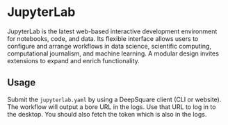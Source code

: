 # JupyterLab

JupyterLab is the latest web-based interactive development environment for notebooks, code, and data. Its flexible interface allows users to configure and arrange workflows in data science, scientific computing, computational journalism, and machine learning. A modular design invites extensions to expand and enrich functionality.

## Usage

Submit the `jupyterlab.yaml` by using a DeepSquare client (CLI or website). The
workflow will output a bore URL in the logs. Use that URL to log in to the desktop. You should also fetch the token which is also in the logs.
